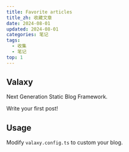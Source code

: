 ```yaml
---
title: Favorite articles
title_zh: 收藏文章
date: 2024-08-01
updated: 2024-08-01
categories: 笔记
tags:
  - 收集
  - 笔记
top: 1
---
```


## Valaxy

Next Generation Static Blog Framework.

Write your first post!

## Usage

Modify `valaxy.config.ts` to custom your blog.
